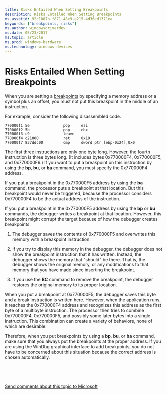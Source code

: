 ```yaml
---
title: Risks Entailed When Setting Breakpoints
description: Risks Entailed When Setting Breakpoints
ms.assetid: 92c1007b-f871-48e9-a215-4d36ed1371ea
keywords: ["breakpoints, risks"]
ms.author: windowsdriverdev
ms.date: 05/23/2017
ms.topic: article
ms.prod: windows-hardware
ms.technology: windows-devices
---
```


# Risks Entailed When Setting Breakpoints


When you are setting a [breakpoints](using-breakpoints.md) by specifying a memory address or a symbol plus an offset, you must not put this breakpoint in the middle of an instruction.

For example, consider the following disassembled code.

```
770000f1 5e               pop     esi
770000f2 5b               pop     ebx
770000f3 c9               leave
770000f4 c21000           ret     0x10
770000f7 837ddc00         cmp     dword ptr [ebp-0x24],0x0
```

The first three instructions are only one byte long. However, the fourth instruction is three bytes long. (It includes bytes 0x770000F4, 0x770000F5, and 0x770000F6.) If you want to put a breakpoint on this instruction by using the **bp**, **bu**, or **ba** command, you must specify the 0x770000F4 address.

If you put a breakpoint in the 0x770000F5 address by using the **ba** command, the processor puts a breakpoint at that location. But this breakpoint would never be triggered, because the processor considers 0x770000F4 to be the actual address of the instruction.

If you put a breakpoint in the 0x770000F5 address by using the **bp** or **bu** commands, the debugger writes a breakpoint at that location. However, this breakpoint might corrupt the target because of how the debugger creates breakpoints:

1.  The debugger saves the contents of 0x770000F5 and overwrites this memory with a breakpoint instruction.

2.  If you try to display this memory in the debugger, the debugger does not show the breakpoint instruction that it has written. Instead, the debugger shows the memory that "should" be there. That is, the debugger shows the original memory, or any modifications to that memory that you have made since inserting the breakpoint.

3.  If you use the **BC** command to remove the breakpoint, the debugger restores the original memory to its proper location.

When you put a breakpoint at 0x770000F5, the debugger saves this byte and a break instruction is written here. However, when the application runs, it reaches the 0x770000F4 address and recognizes this address as the first byte of a multibyte instruction. The processor then tries to combine 0x770000F4, 0x770000F5, and possibly some later bytes into a single instruction. This combination can create a variety of behaviors, none of which are desirable.

Therefore, when you put breakpoints by using a **bp**, **bu**, or **ba** command, make sure that you always put the breakpoints at the proper address. If you are using the WinDbg graphical interface to add breakpoints, you do not have to be concerned about this situation because the correct address is chosen automatically.

 

 

[Send comments about this topic to Microsoft](mailto:wsddocfb@microsoft.com?subject=Documentation%20feedback%20[debugger\debugger]:%20Risks%20Entailed%20When%20Setting%20Breakpoints%20%20RELEASE:%20%285/15/2017%29&body=%0A%0APRIVACY%20STATEMENT%0A%0AWe%20use%20your%20feedback%20to%20improve%20the%20documentation.%20We%20don't%20use%20your%20email%20address%20for%20any%20other%20purpose,%20and%20we'll%20remove%20your%20email%20address%20from%20our%20system%20after%20the%20issue%20that%20you're%20reporting%20is%20fixed.%20While%20we're%20working%20to%20fix%20this%20issue,%20we%20might%20send%20you%20an%20email%20message%20to%20ask%20for%20more%20info.%20Later,%20we%20might%20also%20send%20you%20an%20email%20message%20to%20let%20you%20know%20that%20we've%20addressed%20your%20feedback.%0A%0AFor%20more%20info%20about%20Microsoft's%20privacy%20policy,%20see%20http://privacy.microsoft.com/default.aspx. "Send comments about this topic to Microsoft")




